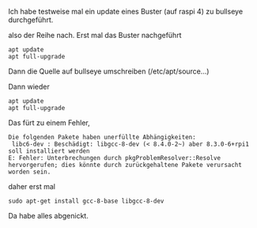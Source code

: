 Ich habe testweise mal ein update eines Buster (auf raspi 4) zu bullseye durchgeführt.


also der Reihe nach.
Erst mal das Buster nachgeführt
```
apt update
apt full-upgrade
```
Dann die Quelle auf bullseye umschreiben (/etc/apt/source...)

Dann wieder
```
apt update
apt full-upgrade
```
Das fürt zu einem Fehler, 
```
Die folgenden Pakete haben unerfüllte Abhängigkeiten:
 libc6-dev : Beschädigt: libgcc-8-dev (< 8.4.0-2~) aber 8.3.0-6+rpi1 soll installiert werden
E: Fehler: Unterbrechungen durch pkgProblemResolver::Resolve hervorgerufen; dies könnte durch zurückgehaltene Pakete verursacht worden sein.
```
daher erst mal
```
sudo apt-get install gcc-8-base libgcc-8-dev
```
Da habe alles abgenickt.


